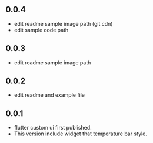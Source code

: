 ## 0.0.4

- edit readme sample image path (git cdn)
- edit sample code path

## 0.0.3

- edit readme sample image path 

## 0.0.2

- edit readme and example file


## 0.0.1

- flutter custom ui first published.
- This version include widget that temperature bar style.
